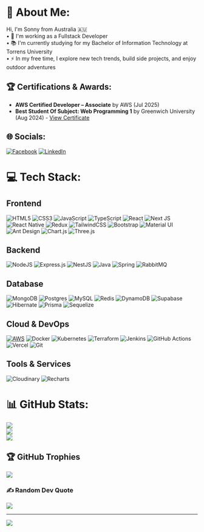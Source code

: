 # 💫 About Me:
Hi, I'm Sonny from Australia 🇦🇺<br>•	🔭 I'm working as a Fullstack Developer <br>•	📚 I'm currently studying for my Bachelor of Information Technology at Torrens University <br>•	⚡ In my free time, I explore new tech trends, build side projects, and enjoy outdoor adventures

## 🏆 Certifications & Awards:
- **AWS Certified Developer – Associate** by AWS (Jul 2025)
- **Best Student Of Subject: Web Programming 1** by Greenwich University (Aug 2024) - [View Certificate](https://www.credly.com/badges/91c77066-3d8c-49da-8a89-d58a63cf95e0)

## 🌐 Socials:
[![Facebook](https://img.shields.io/badge/Facebook-%231877F2.svg?logo=Facebook&logoColor=white)](https://www.facebook.com/nguyen.thai.sonny.2024) [![LinkedIn](https://img.shields.io/badge/LinkedIn-%230077B5.svg?logo=linkedin&logoColor=white)](https://www.linkedin.com/in/sonny-nguyen-1501b4278/) 

# 💻 Tech Stack:

## Frontend
![HTML5](https://img.shields.io/badge/html5-%23E34F26.svg?style=for-the-badge&logo=html5&logoColor=white) ![CSS3](https://img.shields.io/badge/css3-%231572B6.svg?style=for-the-badge&logo=css3&logoColor=white) ![JavaScript](https://img.shields.io/badge/javascript-%23323330.svg?style=for-the-badge&logo=javascript&logoColor=%23F7DF1E) ![TypeScript](https://img.shields.io/badge/typescript-%23007ACC.svg?style=for-the-badge&logo=typescript&logoColor=white) ![React](https://img.shields.io/badge/react-%2320232a.svg?style=for-the-badge&logo=react&logoColor=%2361DAFB) ![Next JS](https://img.shields.io/badge/Next-black?style=for-the-badge&logo=next.js&logoColor=white) ![React Native](https://img.shields.io/badge/react_native-%2320232a.svg?style=for-the-badge&logo=react&logoColor=%2361DAFB) ![Redux](https://img.shields.io/badge/redux-%23593d88.svg?style=for-the-badge&logo=redux&logoColor=white) ![TailwindCSS](https://img.shields.io/badge/tailwindcss-%2338B2AC.svg?style=for-the-badge&logo=tailwind-css&logoColor=white) ![Bootstrap](https://img.shields.io/badge/bootstrap-%238511FA.svg?style=for-the-badge&logo=bootstrap&logoColor=white) ![Material UI](https://img.shields.io/badge/Material%20UI-007FFF?style=for-the-badge&logo=mui&logoColor=white) ![Ant Design](https://img.shields.io/badge/Ant%20Design-1890FF?style=for-the-badge&logo=antdesign&logoColor=white) ![Chart.js](https://img.shields.io/badge/chart.js-F5788D.svg?style=for-the-badge&logo=chart.js&logoColor=white) ![Three.js](https://img.shields.io/badge/Three.js-000000?style=for-the-badge&logo=three.js&logoColor=white)

## Backend
![NodeJS](https://img.shields.io/badge/node.js-6DA55F?style=for-the-badge&logo=node.js&logoColor=white) ![Express.js](https://img.shields.io/badge/express.js-%23404d59.svg?style=for-the-badge&logo=express&logoColor=%2361DAFB) ![NestJS](https://img.shields.io/badge/nestjs-%23E0234E.svg?style=for-the-badge&logo=nestjs&logoColor=white) ![Java](https://img.shields.io/badge/java-%23ED8B00.svg?style=for-the-badge&logo=openjdk&logoColor=white) ![Spring](https://img.shields.io/badge/spring-%236DB33F.svg?style=for-the-badge&logo=spring&logoColor=white) ![RabbitMQ](https://img.shields.io/badge/rabbitmq-FF6600?style=for-the-badge&logo=rabbitmq&logoColor=white)

## Database
![MongoDB](https://img.shields.io/badge/MongoDB-%234ea94b.svg?style=for-the-badge&logo=mongodb&logoColor=white) ![Postgres](https://img.shields.io/badge/postgres-%23316192.svg?style=for-the-badge&logo=postgresql&logoColor=white) ![MySQL](https://img.shields.io/badge/mysql-4479A1.svg?style=for-the-badge&logo=mysql&logoColor=white) ![Redis](https://img.shields.io/badge/redis-%23DD0031.svg?style=for-the-badge&logo=redis&logoColor=white) ![DynamoDB](https://img.shields.io/badge/DynamoDB-4053D6?style=for-the-badge&logo=amazon-dynamodb&logoColor=white) ![Supabase](https://img.shields.io/badge/Supabase-3ECF8E?style=for-the-badge&logo=supabase&logoColor=white) ![Hibernate](https://img.shields.io/badge/Hibernate-59666C?style=for-the-badge&logo=Hibernate&logoColor=white) ![Prisma](https://img.shields.io/badge/Prisma-3982CE?style=for-the-badge&logo=Prisma&logoColor=white) ![Sequelize](https://img.shields.io/badge/Sequelize-52B0E7?style=for-the-badge&logo=Sequelize&logoColor=white)

## Cloud & DevOps
[![AWS](https://img.shields.io/badge/AWS-FF9900?style=for-the-badge&logo=amazonaws&logoColor=white)](https://www.credly.com/badges/91c77066-3d8c-49da-8a89-d58a63cf95e0) ![Docker](https://img.shields.io/badge/docker-%230db7ed.svg?style=for-the-badge&logo=docker&logoColor=white) ![Kubernetes](https://img.shields.io/badge/kubernetes-%23326ce5.svg?style=for-the-badge&logo=kubernetes&logoColor=white) ![Terraform](https://img.shields.io/badge/terraform-%235835CC.svg?style=for-the-badge&logo=terraform&logoColor=white) ![Jenkins](https://img.shields.io/badge/jenkins-%232C5263.svg?style=for-the-badge&logo=jenkins&logoColor=white) ![GitHub Actions](https://img.shields.io/badge/github%20actions-%232671E5.svg?style=for-the-badge&logo=githubactions&logoColor=white) ![Vercel](https://img.shields.io/badge/vercel-%23000000.svg?style=for-the-badge&logo=vercel&logoColor=white) ![Git](https://img.shields.io/badge/git-%23F05033.svg?style=for-the-badge&logo=git&logoColor=white)

## Tools & Services
![Cloudinary](https://img.shields.io/badge/Cloudinary-3448C1?style=for-the-badge&logo=cloudinary&logoColor=white) ![Recharts](https://img.shields.io/badge/Recharts-FF6B6B?style=for-the-badge&logo=recharts&logoColor=white)

# 📊 GitHub Stats:
![](https://github-readme-stats.vercel.app/api?username=sonnynguyenthai&theme=dark&hide_border=false&include_all_commits=false&count_private=false)<br/>
![](https://nirzak-streak-stats.vercel.app/?user=sonnynguyenthai&theme=dark&hide_border=false)<br/>
![](https://github-readme-stats.vercel.app/api/top-langs/?username=sonnynguyenthai&theme=dark&hide_border=false&include_all_commits=false&count_private=false&layout=compact)

## 🏆 GitHub Trophies
![](https://github-profile-trophy.vercel.app/?username=sonnynguyenthai&theme=radical&no-frame=false&no-bg=true&margin-w=4)

### ✍️ Random Dev Quote
![](https://quotes-github-readme.vercel.app/api?type=horizontal&theme=radical)

---
[![](https://visitcount.itsvg.in/api?id=sonnynguyenthai&icon=0&color=0)](https://visitcount.itsvg.in)

<!-- Proudly created with GPRM ( https://gprm.itsvg.in ) -->
